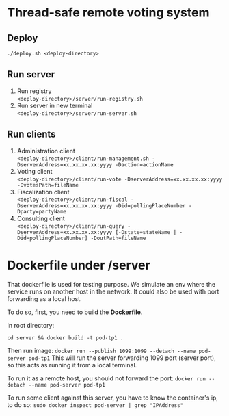 # Thread-safe remote voting system

## Deploy
`./deploy.sh <deploy-directory>`
## Run server
1. Run registry\
`<deploy-directory>/server/run-registry.sh`
2. Run server in new terminal\
`<deploy-directory>/server/run-server.sh`
## Run clients
1. Administration client\
`<deploy-directory>/client/run-management.sh -DserverAddress=xx.xx.xx.xx:yyyy -Daction=actionName`
2. Voting client\
`<deploy-directory>/client/run-vote -DserverAddress=xx.xx.xx.xx:yyyy -DvotesPath=fileName`
3. Fiscalization client\
`<deploy-directory>/client/run-fiscal -DserverAddress=xx.xx.xx.xx:yyyy -Did=pollingPlaceNumber
 -Dparty=partyName`
4. Consulting client\
`<deploy-directory>/client/run-query -DserverAddress=xx.xx.xx.xx:yyyy [-Dstate=stateName |
 -Did=pollingPlaceNumber] -DoutPath=fileName`

# Dockerfile under /server
That dockerfile is used for testing purpose. We simulate an env where the service runs on another host in the network. It could also be used with port forwarding as a local host.

To do so, first, you need to build the **Dockerfile**.

In root directory:

`cd server && docker build -t pod-tp1 .`

Then run image:
`docker run --publish 1099:1099 --detach --name pod-server pod-tp1`
This will run the server forwarding 1099 port (server port), so this acts as running it from a local terminal.

To run it as a remote host, you should not forward the port:
`docker run --detach --name pod-server pod-tp1`

To run some client against this server, you have to know the container's ip, to do so:
`sudo docker inspect pod-server | grep "IPAddress"`


